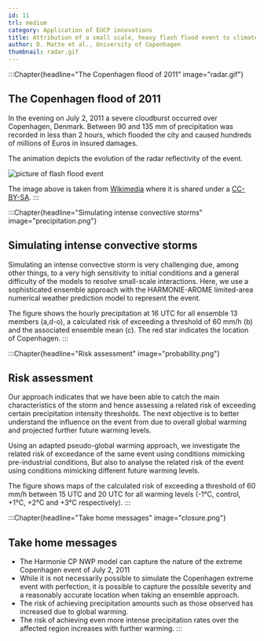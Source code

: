 ```yaml
---
id: 11
trl: medium
category: Application of EUCP innovations
title: Attribution of a small scale, heavy flash flood event to climate change
author: D. Matte et al., University of Copenhagen
thumbnail: radar.gif
---
```


:::Chapter{headline="The Copenhagen flood of 2011" image="radar.gif"}
## The Copenhagen flood of 2011
In the evening on July 2, 2011 a severe cloudburst occurred over Copenhagen,
Denmark. Between 90 and 135 mm of precipitation was recorded in less than 2
hours, which flooded the city and caused hundreds of millions of Euros in
insured damages.

The animation depicts the evolution of the radar reflectivity of the event.

![picture of flash flood event](https://commons.m.wikimedia.org/wiki/File:Istedgade_skybrud_2011-07-02.jpg)

The image above is taken from
[Wikimedia](https://commons.m.wikimedia.org/wiki/File:Istedgade_skybrud_2011-07-02.jpg)
where it is shared under a
[CC-BY-SA](https://creativecommons.org/licenses/by-sa/2.0/deed.en).
:::

:::Chapter{headline="Simulating intense convective storms" image="precipitation.png"}
## Simulating intense convective storms
Simulating an intense convective storm is very challenging due, among other
things, to a very high sensitivity to initial conditions and a general
difficulty of the models to resolve small-scale interactions. Here, we use a
sophisticated ensemble approach with the HARMONIE-AROME limited-area numerical
weather prediction model to represent the event.

The figure shows the hourly precipitation at 16 UTC for all ensemble 13 members
(a,d-o), a calculated risk of exceeding a threshold of 60 mm/h (b) and the
associated ensemble mean (c). The red star indicates the location of Copenhagen.
:::

:::Chapter{headline="Risk assessment" image="probability.png"}
## Risk assessment
Our approach indicates that we have been able to catch the main characteristics
of the storm and hence assessing a related risk of exceeding certain
precipitation intensity thresholds. The next objective is to better understand
the influence on the event from due to overall global warming  and projected
further future warming levels.

Using an adapted pseudo-global warming approach, we investigate the related risk
of exceedance of the same event using conditions mimicking pre-industrial
conditions, But also to analyse the related risk of the event using conditions
mimicking different future warming levels.

The figure shows maps of the calculated risk of exceeding a threshold of 60 mm/h
between 15 UTC and 20 UTC for all warming levels (-1°C, control, +1°C, +2°C and
+3°C respectively).
:::

:::Chapter{headline="Take home messages" image="closure.png"}
## Take home messages
- The Harmonie CP NWP model can capture the nature of the extreme Copenhagen
  event of July 2, 2011
- While it is not necessarily possible to simulate the Copenhagen extreme event
  with perfection, it is possible to capture the possible severity and a
  reasonably accurate location when taking an ensemble approach.
- The risk of achieving precipitation amounts such as those observed has
  increased due to global warming.
- The risk of achieving even more intense precipitation rates over the affected
  region increases with further warming.
:::
